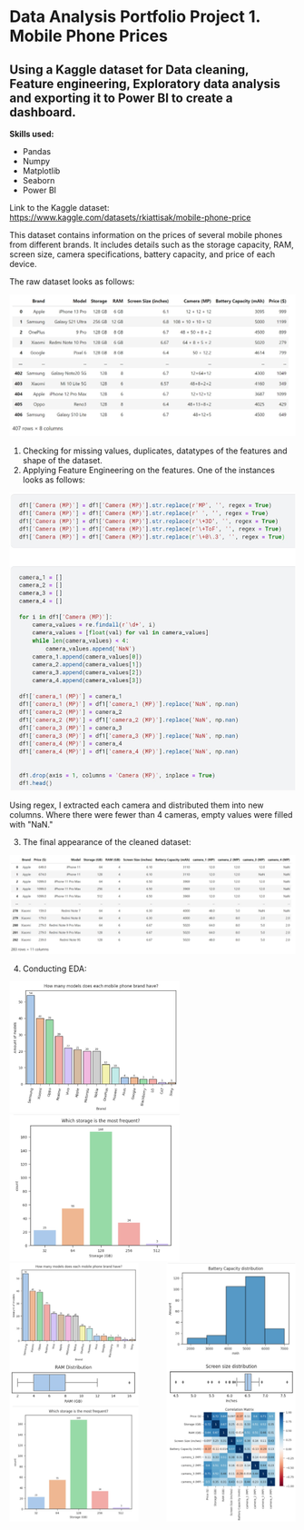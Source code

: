 <h1>Data Analysis Portfolio Project 1. Mobile Phone Prices</h1>

<h2>Using a Kaggle dataset for Data cleaning, Feature engineering, Exploratory data analysis and exporting it to Power BI to create a dashboard.</h2>

**Skills used:**

+ Pandas
+ Numpy
+ Matplotlib
+ Seaborn
+ Power BI

Link to the Kaggle dataset: https://www.kaggle.com/datasets/rkiattisak/mobile-phone-price

This dataset contains information on the prices of several mobile phones from different brands. It includes details such as the storage capacity, RAM, screen size, camera specifications, battery capacity, and price of each device.

The raw dataset looks as follows:

![raw_dataset](dataset_raw.JPG)

1. Checking for missing values, duplicates, datatypes of the features and shape of the dataset.
2. Applying Feature Engineering on the features. One of the instances looks as follows:

![feature_engineering](feature_engineering.JPG)

Using regex, I extracted each camera and distributed them into new columns. Where there were fewer than 4 cameras, empty values were filled with "NaN."

3. The final appearance of the cleaned dataset:

![dataset_clean](dataset_clean.JPG)

4. Conducting EDA:

<img src="p1.JPG" alt="image" width="300" height="auto">
<img src="p3.JPG" alt="image" width="300" height="auto">

<div style="display: flex; justify-content: space-between;">
    <img src="p1.JPG" alt="Image 1" width="45%">
    <img src="p5.JPG" alt="Image 2" width="45%">
</div>

<div style="display: flex; justify-content: space-between;">
    <img src="p2.JPG" alt="Image 1" width="45%">
    <img src="p4.JPG" alt="Image 2" width="45%">
</div>

<div style="display: flex; justify-content: space-between;">
    <img src="p3.JPG" alt="Image 1" width="45%">
    <img src="p6.JPG" alt="Image 2" width="45%">
</div>

